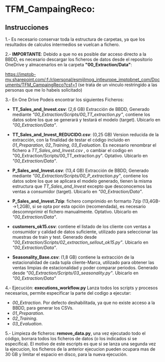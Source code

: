 # TFM_CampaingReco:

## Instrucciones

1.- Es necesario conservar toda la estructura de carpetas, ya que los resultados de calculos intermedios se vuelcan a fichero.

2.- **IMPORTANTE**:  Debido a que no es posible dar acceso directo a la BBDD, es necesario descargar los ficheros de datos desde el repositorio OneDrive y almacenarlos en la carpeta **"00_Extraction/Data"**: 

https://imptob-my.sharepoint.com/:f:/r/personal/esmijlmog_intleurope_imptobnet_com/Documents/TFM_CampaingReco?csf=1
(se trata de un vinculo restringido a las personas que me lo habeis solicitado)

3.- En One Drive Podeis encontrar los siguientes Ficheros:

* **TT_Sales_and_Invest.csv**: (2,6 GB) Extracción de BBDD, Generado mediante *"00_Extraction/Scripts/00_TT_extraction.py"*, contiene los datos sobre los que se generará y testará el modelo (target). Ubicarlo en *"00_Extraction/Data"*.

* **TT_Sales_and_Invest_REDUCIDO.csv**: (0,25 GB) Version reducida de la extracción, con la finalidad de testar el código incluido en *01_Preparation*, *02_Training*, *03_Evaluation*. Es necesario renombrar el fichero a  *TT_Sales_and_Invest.csv* , o cambiar el codigo en "00_Extraction/Scripts/00_TT_extraction.py". Optativo. Ubicarlo en *"00_Extraction/Data"*.

* **P_Sales_and_Invest.csv**: (13,4 GB) Extracción de BBDD, Generado mediante *"00_Extraction/Scripts/00_P_extraction.py"*, contiene los datos sobre los que se aplicara el modelo generado, tienen la misma estructura que *TT_Sales_and_Invest* excepto que desconocemos las ventas a consumidor (target). Ubicarlo en *"00_Extraction/Data"*.

* **P_Sales_and_Invest.7zip**: fichero comprimido en formarto 7zip (13,4GB-->1,2GB), si se opta por esta opción (recomendada), es necesario descomnprimir el fichero manualmente. Optativo. Ubicarlo en *"00_Extraction/Data"*.

* **customers_ok15.csv**: contiene el listado de los cliente con ventas a consumidor y calidad de datos suficiente, utilizado para seleccionar las muestras de train y test. Generado desde *"00_Extraction/Scripts/02_extraction_sellout_ok15.py"*. Ubicarlo en *"00_Extraction/Data"*.

* **Seasonality_Base.csv**: (1,8 GB) contiene la extracción de la estacionalidad de cada tupla cliente-Marca, utilizado para obtener las ventas limpias de estacionalidad y poder comparar periodos. Generado desde *"00_Extraction/Scripts/03_seasonality.py"*. Ubicarlo en *"00_Extraction/Data"*

4.- Ejecución: **executions_workflow.py** Lanza todos los scripts y procesos necesarios, permite especificar la parte del codigo a ejecutar:

* *00_Extraction*. Por defecto deshabilitada, ya que no existe acceso a la BBDD, para generar los CSVs.
* *01_Preparation*.
* *02_Training*. 
* *03_Evaluation*.

5.- Limpieza de ficheros: **remove_data.py**, una vez ejecutado todo el código, borrara todos los ficheros de datos (o los indicados si se especifica). El motivo de este escripts es que si se lanza una segunda vez la ejecucion, los ficheros de la anterior ejecucion pueden ocupara mas de 30 GB y limitar el espacio en disco, para la nueva ejecución.
